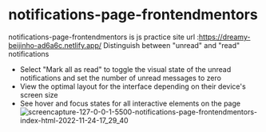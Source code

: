 # notifications-page-frontendmentors
notifications-page-frontendmentors is js practice 
site url :https://dreamy-beijinho-ad6a6c.netlify.app/
 Distinguish between "unread" and "read" notifications
- Select "Mark all as read" to toggle the visual state of the unread notifications and set the number of unread messages to zero
- View the optimal layout for the interface depending on their device's screen size
- See hover and focus states for all interactive elements on the page![screencapture-127-0-0-1-5500-notifications-page-frontendmentors-index-html-2022-11-24-17_29_40](https://user-images.githubusercontent.com/106579572/203779495-4fc51900-d045-4de8-ab18-fb5eee3e08f3.png)
